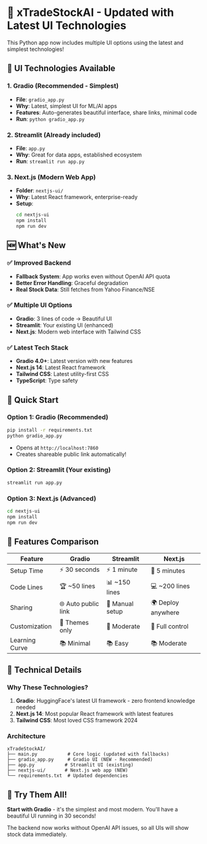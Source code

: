 # 🚀 xTradeStockAI - Updated with Latest UI Technologies

This Python app now includes multiple UI options using the latest and simplest technologies!

## 🎨 UI Technologies Available

### 1. **Gradio** (Recommended - Simplest)
- **File**: `gradio_app.py`
- **Why**: Latest, simplest UI for ML/AI apps
- **Features**: Auto-generates beautiful interface, share links, minimal code
- **Run**: `python gradio_app.py`

### 2. **Streamlit** (Already included)
- **File**: `app.py`
- **Why**: Great for data apps, established ecosystem
- **Run**: `streamlit run app.py`

### 3. **Next.js** (Modern Web App)
- **Folder**: `nextjs-ui/`
- **Why**: Latest React framework, enterprise-ready
- **Setup**: 
  ```bash
  cd nextjs-ui
  npm install
  npm run dev
  ```

## 🆕 What's New

### ✅ Improved Backend
- **Fallback System**: App works even without OpenAI API quota
- **Better Error Handling**: Graceful degradation
- **Real Stock Data**: Still fetches from Yahoo Finance/NSE

### ✅ Multiple UI Options
- **Gradio**: 3 lines of code → Beautiful UI
- **Streamlit**: Your existing UI (enhanced)
- **Next.js**: Modern web interface with Tailwind CSS

### ✅ Latest Tech Stack
- **Gradio 4.0+**: Latest version with new features
- **Next.js 14**: Latest React framework
- **Tailwind CSS**: Latest utility-first CSS
- **TypeScript**: Type safety

## 🚀 Quick Start

### Option 1: Gradio (Recommended)
```bash
pip install -r requirements.txt
python gradio_app.py
```
- Opens at `http://localhost:7860`
- Creates shareable public link automatically!

### Option 2: Streamlit (Your existing)
```bash
streamlit run app.py
```

### Option 3: Next.js (Advanced)
```bash
cd nextjs-ui
npm install
npm run dev
```

## 🎯 Features Comparison

| Feature | Gradio | Streamlit | Next.js |
|---------|--------|-----------|---------|
| Setup Time | ⚡ 30 seconds | ⚡ 1 minute | 🔧 5 minutes |
| Code Lines | 🏆 ~50 lines | 📊 ~150 lines | 💻 ~200 lines |
| Sharing | 🌐 Auto public link | 🔗 Manual setup | 🌍 Deploy anywhere |
| Customization | 🎨 Themes only | 🎨 Moderate | 🎨 Full control |
| Learning Curve | 📚 Minimal | 📚 Easy | 📚 Moderate |

## 🔧 Technical Details

### Why These Technologies?
1. **Gradio**: HuggingFace's latest UI framework - zero frontend knowledge needed
2. **Next.js 14**: Most popular React framework with latest features
3. **Tailwind CSS**: Most loved CSS framework 2024

### Architecture
```
xTradeStockAI/
├── main.py           # Core logic (updated with fallbacks)
├── gradio_app.py     # Gradio UI (NEW - Recommended)
├── app.py           # Streamlit UI (existing)
├── nextjs-ui/       # Next.js web app (NEW)
└── requirements.txt  # Updated dependencies
```

## 🎉 Try Them All!

**Start with Gradio** - it's the simplest and most modern. You'll have a beautiful UI running in 30 seconds!

The backend now works without OpenAI API issues, so all UIs will show stock data immediately.
